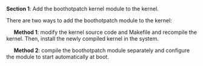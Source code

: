 **Section 1**: Add the boothotpatch kernel module to the kernel.

There are two ways to add the boothotpatch module to the kernel:


&nbsp;&nbsp;&nbsp;&nbsp;  **Method 1**: modify the kernel source code and Makefile and recompile the kernel. Then, install the newly compiled kernel in the system.

&nbsp;&nbsp;&nbsp;&nbsp;  **Method 2**: compile the boothotpatch module separately and configure the module to start automatically at boot.

